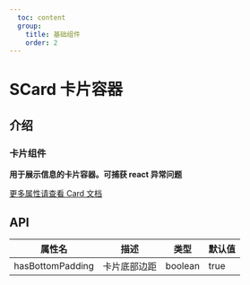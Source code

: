 ```yaml
---
  toc: content
  group:
    title: 基础组件
    order: 2
---
```


# SCard 卡片容器

## 介绍

### 卡片组件

**用于展示信息的卡片容器。可捕获 react 异常问题**

<code src="./demos/index.tsx"></code>

[更多属性请查看 Card 文档](https://4x-ant-design.antgroup.com/components/card-cn/#Card?_blank)

## API

| 属性名           | 描述         | 类型    | 默认值 |
| ---------------- | ------------ | ------- | ------ |
| hasBottomPadding | 卡片底部边距 | boolean | true   |
